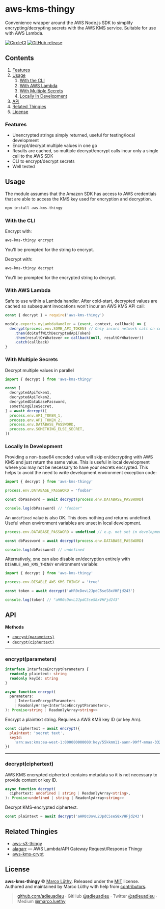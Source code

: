 # aws-kms-thingy

Convenience wrapper around the AWS Node.js SDK to simplify encrypting/decrypting secrets with the AWS KMS service. Suitable for use with AWS Lambda.

[![CircleCI](https://img.shields.io/circleci/project/github/adieuadieu/aws-kms-thingy/master.svg?style=flat-square)](https://circleci.com/gh/adieuadieu/aws-kms-thingy)
[![GitHub release](https://img.shields.io/github/release/adieuadieu/aws-kms-thingy.svg?style=flat-square)](https://github.com/adieuadieu/aws-kms-thingy)

## Contents

1. [Features](#features)
1. [Usage](#usage)
   1. [With the CLI](#with-the-cli)
   1. [With AWS Lambda](#with-aws-lambda)
   1. [With Multiple Secrets](#with-multiple-secrets)
   1. [Locally In Development](#locally-in-development)
1. [API](#api)
1. [Related Thingies](#related-thingies)
1. [License](#license)

### Features

* Unencrypted strings simply returned, useful for testing/local development
* Encrypt/decrypt multiple values in one go
* Results are cached, so multiple decrypt/encrypt calls incur only a single call to the AWS SDK
* CLI to encrypt/decrypt secrets
* Well tested

## Usage

The module assumes that the Amazon SDK has access to AWS credentials that are able to access the KMS key used for encryption and decryption.

```bash
npm install aws-kms-thingy
```

### With the CLI

Encrypt with:

```bash
aws-kms-thingy encrypt
```

You'll be prompted for the string to encrypt.

Decrypt with:

```bash
aws-kms-thingy decrypt
```

You'll be prompted for the encrypted string to decrypt.

### With AWS Lambda

Safe to use within a Lambda handler. After cold-start, decrypted values are cached so subsequent invocations won't incur an AWS KMS API call:

```javascript
const { decrypt } = require('aws-kms-thingy')

module.exports.myLambdaHandler = (event, context, callback) => {
  decrypt(process.env.SOME_API_TOKEN) // Only incurs network call on cold-start
    .then(doStuffWithDecryptedApiToken)
    .then(resultOrWhatever => callback(null, resultOrWhatever))
    .catch(callback)
}
```

### With Multiple Secrets

Decrypt multiple values in parallel

```typescript
import { decrypt } from 'aws-kms-thingy'

const [
  decryptedApiToken1,
  decryptedApiToken2,
  decryptedDatabasePassword,
  somethingElseSecret,
] = await decrypt([
  process.env.API_TOKEN_1,
  process.env.API_TOKEN_2,
  process.env.DATABASE_PASSWORD,
  process.env.SOMETHING_ELSE_SECRET,
])
```

### Locally In Development

Providing a non-base64 encoded value will skip en/decrypting with AWS KMS and just return the same value. This is useful in local development where you may not be necessary to have your secrets encrypted. This helps to avoid the need to write development environment exception code:

```typescript
import { decrypt } from 'aws-kms-thingy'

process.env.DATABASE_PASSWORD = 'foobar'

const dbPassword = await decrypt(process.env.DATABASE_PASSWORD)

console.log(dbPassword) // "foobar"
```

An `undefined` value is also OK. This does nothing and returns undefined. Useful when environment variables are unset in local development.

```typescript
process.env.DATABASE_PASSWORD = undefined // e.g. not set in development

const dbPassword = await decrypt(process.env.DATABASE_PASSWORD)

console.log(dbPassword) // undefined
```

Alternatively, one can also disable en/decryption entirely with `DISABLE_AWS_KMS_THINGY` environment variable:

```typescript
import { decrypt } from 'aws-kms-thingy'

process.env.DISABLE_AWS_KMS_THINGY = 'true'

const token = await decrypt('aHR0cDovL2JpdC5seS8xVHFjd243')

console.log(token) // "aHR0cDovL2JpdC5seS8xVHFjd243"
```

## API

**Methods**

* [`encrypt(parameters)`](#api-encrypt)
* [`decrypt(ciphertext)`](#api-decrypt)

---

<a name="api-encrypt" />

### encrypt(parameters)

```typescript
interface InterfaceEncryptParameters {
  readonly plaintext: string
  readonly keyId: string
}

async function encrypt(
  parameters:
    | InterfaceEncryptParameters
    | ReadonlyArray<InterfaceEncryptParameters>,
): Promise<string | ReadonlyArray<string>>
```

Encrypt a plaintext string. Requires a AWS KMS key ID (or key Arn).

```js
const ciphertext = await encrypt({
  plaintext: 'secret text',
  keyId:
    'arn:aws:kms:eu-west-1:000000000000:key/55kkmm11-aann-99ff-mmaa-3322115566hh',
})
```

---

<a name="api-decrypt" />

### decrypt(ciphertext)

AWS KMS encrypted ciphertext contains metadata so it is not necessary to provide context or key ID.

```typescript
async function decrypt(
  ciphertext: undefined | string | ReadonlyArray<string>,
): Promise<undefined | string | ReadonlyArray<string>>
```

Decrypt KMS-encrypted ciphertext.

```js
const plaintext = await decrypt('aHR0cDovL2JpdC5seS8xVHFjd243')
```

## Related Thingies

* [aws-s3-thingy](https://github.com/adieuadieu/aws-s3-thingy)
* [alagarr](https://github.com/adieuadieu/alagarr) — AWS Lambda/API Gateway Request/Response Thingy
* [aws-kms-crypt](https://github.com/sjakthol/aws-kms-crypt)

## License

**aws-kms-thingy** © [Marco Lüthy](https://github.com/adieuadieu). Released under the [MIT](./LICENSE) license.<br>
Authored and maintained by Marco Lüthy with help from [contributors](https://github.com/adieuadieu/aws-kms-thingy/contributors).

> [github.com/adieuadieu](https://github.com/adieuadieu) · GitHub [@adieuadieu](https://github.com/adieuadieu) · Twitter [@adieuadieu](https://twitter.com/adieuadieu) · Medium [@marco.luethy](https://medium.com/@marco.luethy)

